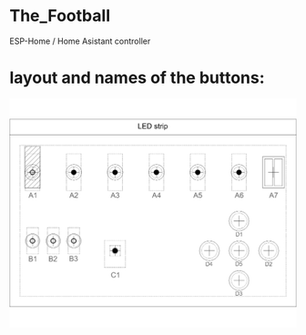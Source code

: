 # The_Football
ESP-Home / Home Asistant controller

# layout and names of the buttons:
<img src="the football-Model.png">
